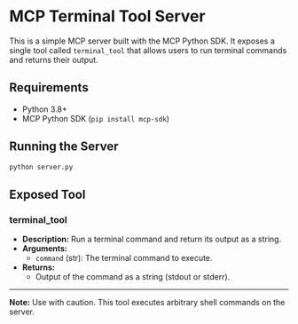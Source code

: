 # MCP Terminal Tool Server

This is a simple MCP server built with the MCP Python SDK. It exposes a single tool called `terminal_tool` that allows users to run terminal commands and returns their output.

## Requirements
- Python 3.8+
- MCP Python SDK (`pip install mcp-sdk`)

## Running the Server

```bash
python server.py
```

## Exposed Tool

### terminal_tool
- **Description:** Run a terminal command and return its output as a string.
- **Arguments:**
  - `command` (str): The terminal command to execute.
- **Returns:**
  - Output of the command as a string (stdout or stderr).

---

**Note:** Use with caution. This tool executes arbitrary shell commands on the server.

